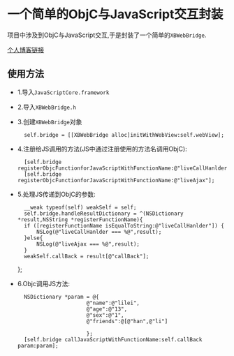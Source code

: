 # 一个简单的ObjC与JavaScript交互封装

项目中涉及到ObjC与JavaScript交互,于是封装了一个简单的`XBWebBridge`.

[个人博客链接](coderzhang.xyz)

## 使用方法

* 1.导入`JavaScriptCore.framework`
* 2.导入`XBWebBridge.h`
* 3.创建`XBWebBridge`对象
	
	    self.bridge = [[XBWebBridge alloc]initWithWebView:self.webView];
	    
* 4.注册给JS调用的方法(JS中通过注册使用的方法名调用ObjC):

		[self.bridge registerObjcFunctionforJavaScriptWithFunctionName:@"liveCallHanlder"];
		[self.bridge registerObjcFunctionforJavaScriptWithFunctionName:@"liveAjax"];

* 5.处理JS传递到ObjC的参数:

	    __weak typeof(self) weakSelf = self;
	    self.bridge.handleResultDictionary = ^(NSDictionary *result,NSString *registerFunctionName){
        if ([registerFunctionName isEqualToString:@"liveCallHanlder"]) {
            NSLog(@"liveCallHanlder === %@",result);
        }else{
            NSLog(@"liveAjax === %@",result);
        }
        weakSelf.callBack = result[@"callBack"];
    };

* 6.Objc调用JS方法:

	    NSDictionary *param = @{
                            @"name":@"lilei",
                            @"age":@"13",
                            @"sex":@"1",
                            @"friends":@[@"han",@"li"]
                            
                            };
   		[self.bridge callJavaScriptWithFunctionName:self.callBack param:param];